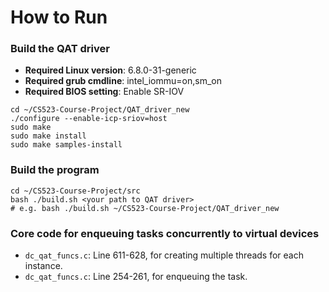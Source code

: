 # How to Run

### Build the QAT driver
 - __Required Linux version__: 6.8.0-31-generic
 - __Required grub cmdline__: intel_iommu=on,sm_on
 - __Required BIOS setting__: Enable SR-IOV
```
cd ~/CS523-Course-Project/QAT_driver_new
./configure --enable-icp-sriov=host
sudo make 
sudo make install
sudo make samples-install
```

### Build the program
```
cd ~/CS523-Course-Project/src
bash ./build.sh <your path to QAT driver> 
# e.g. bash ./build.sh ~/CS523-Course-Project/QAT_driver_new
```

### Core code for enqueuing tasks concurrently to virtual devices
 - `dc_qat_funcs.c`: Line 611-628, for creating multiple threads for each instance.
 - `dc_qat_funcs.c`: Line 254-261, for enqueuing the task.

